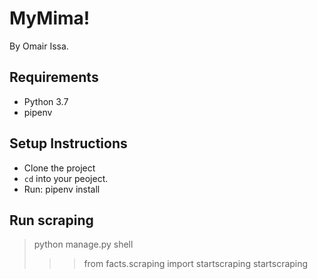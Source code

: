 # MyMima!

By Omair Issa.
## Requirements
* Python 3.7
* pipenv

## Setup Instructions
* Clone the project
* `cd` into your peoject.
* Run:
        pipenv install
## Run scraping
>python manage.py shell
>>>from facts.scraping import startscraping
>>>startscraping
